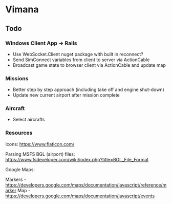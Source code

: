 # Vimana

## Todo

### Windows Client App -> Rails

- Use WebSocket.Client nuget package with built in reconnect?
- Send SimConnect variables from client to server via ActionCable
- Broadcast game state to browser client via ActionCable and update map

### Missions

- Better step by step approach (including take off and engine shut-down)
- Update new current airport after mission complete

### Aircraft

- Select aircrafts

### Resources

Icons:
https://www.flaticon.com/

Parsing MSFS BGL (airport) files:
https://www.fsdeveloper.com/wiki/index.php?title=BGL_File_Format

Google Maps:

Markers - https://developers.google.com/maps/documentation/javascript/reference/marker
Map - https://developers.google.com/maps/documentation/javascript/events
